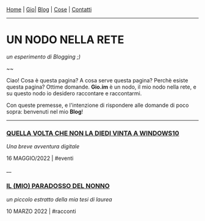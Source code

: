 [Home](../../README.md) | [Gio](../GIO/indexGio.md)| [Blog](indexBlog.md) | [Cose](../COSE/indexCose.md) | [Contatti](../CONTATTI/indexContatti.md)

---

# UN NODO NELLA RETE
*un esperimento di Blogging ;)*

~~

Ciao! Cosa è questa pagina? A cosa serve questa pagina? Perchè esiste questa pagina? Ottime domande. **Gio.im** è un nodo, il mio nodo nella rete, e su questo nodo io desidero raccontare e raccontarmi.

Con queste premesse, e l'intenzione di rispondere alle domande di poco sopra: benvenuti nel mio **Blog**!

---

### [QUELLA VOLTA CHE NON LA DIEDI VINTA A WINDOWS10](blog5.md)
*Una breve avventura digitale*

16 MAGGIO/2022 | #eventi

__

### [IL (MIO) PARADOSSO DEL NONNO](blog4.md)
*un piccolo estratto della mia tesi di laurea*

10 MARZO 2022 | #racconti
